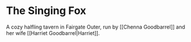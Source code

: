 # The Singing Fox

A cozy halfling tavern in Fairgate Outer, run by [[Chenna Goodbarrel]] and her wife [[Harriet Goodbarrel|Harriet]].
